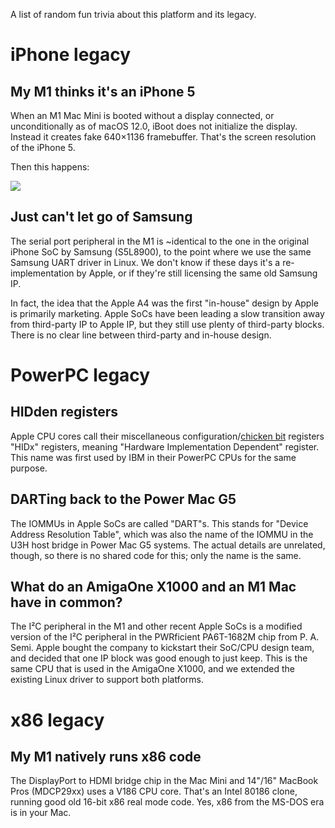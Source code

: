 A list of random fun trivia about this platform and its legacy.

# iPhone legacy
## My M1 thinks it's an iPhone 5

When an M1 Mac Mini is booted without a display connected, or unconditionally as of macOS 12.0, iBoot does not initialize the display. Instead it creates fake 640×1136 framebuffer. That's the screen resolution of the iPhone 5.

Then this happens:

![](https://hub.marcan.st/t/m1_iphone_5_fb.png)

## Just can't let go of Samsung

The serial port peripheral in the M1 is ~identical to the one in the original iPhone SoC by Samsung (S5L8900), to the point where we use the same Samsung UART driver in Linux. We don't know if these days it's a re-implementation by Apple, or if they're still licensing the same old Samsung IP.

In fact, the idea that the Apple A4 was the first "in-house" design by Apple is primarily marketing. Apple SoCs have been leading a slow transition away from third-party IP to Apple IP, but they still use plenty of third-party blocks. There is no clear line between third-party and in-house design.

# PowerPC legacy

## HIDden registers

Apple CPU cores call their miscellaneous configuration/[chicken bit](https://en.wiktionary.org/wiki/chicken_bit) registers "HIDx" registers, meaning "Hardware Implementation Dependent" register. This name was first used by IBM in their PowerPC CPUs for the same purpose.

## DARTing back to the Power Mac G5

The IOMMUs in Apple SoCs are called "DART"s. This stands for "Device Address Resolution Table", which was also the name of the IOMMU in the U3H host bridge in Power Mac G5 systems. The actual details are unrelated, though, so there is no shared code for this; only the name is the same.

## What do an AmigaOne X1000 and an M1 Mac have in common?

The I²C peripheral in the M1 and other recent Apple SoCs is a modified version of the I²C peripheral in the PWRficient PA6T-1682M chip from P. A. Semi. Apple bought the company to kickstart their SoC/CPU design team, and decided that one IP block was good enough to just keep. This is the same CPU that is used in the AmigaOne X1000, and we extended the existing Linux driver to support both platforms.

# x86 legacy

## My M1 natively runs x86 code

The DisplayPort to HDMI bridge chip in the Mac Mini and 14"/16" MacBook Pros (MDCP29xx) uses a V186 CPU core. That's an Intel 80186 clone, running good old 16-bit x86 real mode code. Yes, x86 from the MS-DOS era is in your Mac.
